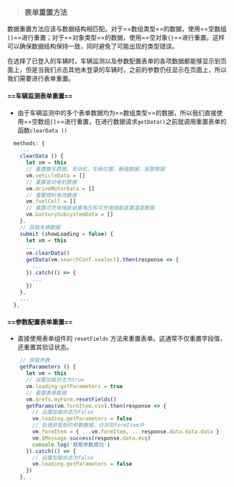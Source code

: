 > ### 表单重置方法

数据重置方法应该与数据结构相匹配。对于==数组类型==的数据，使用==空数组`[]`==进行重置；对于==对象类型==的数据，使用==空对象`{}`==进行重置。这样可以确保数据结构保持一致，同时避免了可能出现的类型错误。

在选择了已登入的车辆时，车辆监测以及参数配置表单的各项数据都能够显示到页面上，但是当我们点击其他未登录的车辆时，之前的参数仍任显示在页面上，所以我们需要进行表单重置。

#### ==车辆监测表单重置==

- 由于车辆监测中的多个表单数据均为==数组类型==的数据，所以我们直接使用==空数组`[]`==进行重置，在进行数据请求`getData()`之前就调用重置表单的函数`clearData ()`

```js
  methods: {
    ...
    clearData () {
      let vm = this
      // 重置整车数据，发动机，车辆位置，极值数据，报警数据
      vm.vehicleData = []
      // 重置驱动电机数据
      vm.driveMotorData = []
      // 重置燃料电池数据
      vm.fuelCell = []
      // 重置可充电储能装置电压和可充电储能装置温度数据
      vm.batterySubsystemData = []
    },
    // 获取车辆数据
    submit (showLoading = false) {
      let vm = this
      ...
      vm.clearData()
      getData(vm.searchConf.vselect).then(response => {
        ...
      }).catch(() => {
        ...
      })
    },
    ...
  },
```

#### ==参数配置表单重置==

- 直接使用表单组件的 `resetFields` 方法来重置表单。这通常不仅重置字段值，还重置其验证状态。

```js
    // 获取参数
    getParameters () {
      let vm = this
      // 设置加载状态为true
      vm.loading.getParameters = true
      // 重置表单数据
      vm.$refs.myForm.resetFields()
      getParams(vm.formItem.vin).then(response => {
        // 设置加载状态为false
        vm.loading.getParameters = false
        // 处理获取到的参数数据，合并到formItem中
        vm.formItem = { ...vm.formItem, ...response.data.data.data }
        vm.$Message.success(response.data.msg)
        console.log('获取参数成功')
      }).catch(() => {
        // 设置加载状态为false
        vm.loading.getParameters = false
      })
    },
```



